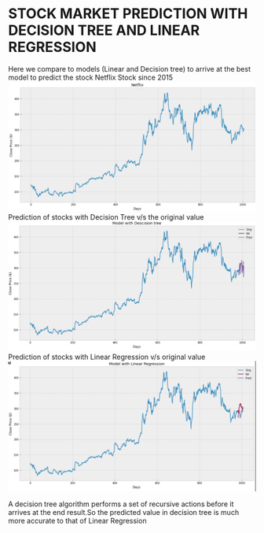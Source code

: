 # STOCK MARKET PREDICTION WITH DECISION TREE AND LINEAR REGRESSION

Here we compare to models (Linear and Decision tree) to arrive at the best model to predict the stock
Netflix Stock since 2015
![Alt text](/images/graph1.PNG?raw=true "Graph1")
Prediction of stocks with Decision Tree v/s the original value
![Alt text](/images/graph2.PNG?raw=true "Graph2")
Prediction of stocks with Linear Regression v/s original value
![Alt text](/images/graph3.PNG?raw=true "Graph3")

A decision tree algorithm performs a set of recursive actions before it arrives at the end result.So the predicted value in decision tree is much more accurate to that of Linear Regression
